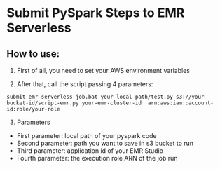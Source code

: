 # Submit PySpark Steps to EMR Serverless

## How to use:
1. First of all, you need to set your AWS environment variables

2. After that, call the script passing 4 parameters:
```
submit-emr-serverless-job.bat your-local-path/test.py s3://your-bucket-id/script-emr.py your-emr-cluster-id  arn:aws:iam::account-id:role/your-role
```
3. Parameters
- First parameter: local path of your pyspark code
- Second parameter: path you want to save in s3 bucket to run
- Third parameter: application id of your EMR Studio
- Fourth parameter: the execution role ARN of the job run
